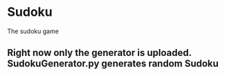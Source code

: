 # Sudoku
The sudoku game
## Right now only the generator is uploaded. SudokuGenerator.py generates random Sudoku
